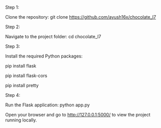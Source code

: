 Step 1:

Clone the repository: git clone https://github.com/ayush16x/chocolate_l7

Step 2:

Navigate to the project folder: cd chocolate_l7

Step 3:

Install the required Python packages:

pip install flask

pip install flask-cors

pip install pretty

Step 4:

Run the Flask application: python app.py

Open your browser and go to http://127.0.0.1:5000/ to view the project running locally.
